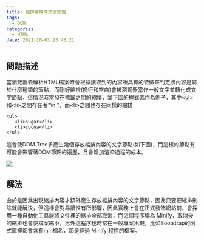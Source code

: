 ```yaml
---
title: 縮排會構成文字節點
tags:
  - DOM
categories:
  - HTML
date: 2021-10-03 23:45:21
---
```




## 問題描述
當瀏覽器去解析HTML檔案時會根據讀取到的內容所具有的特徵來判定該內容是屬於什麼種類的節點，而剛好縮排(換行和空白)會被瀏覽器當作一般文字並轉化成文字節點，這情況時常發在標籤之間的縮排，拿下圖的程式碼作為例子，其中&lt;ul&gt;和&lt;li&gt;之間存在著"\n      "，而&lt;li&gt;之間也存在同樣的縮排
```
<ul>
   <li>sugar</li>
   <li>cocoa</li>
</ul>
```

這會使DOM Tree多產生幾個存放縮排內容的文字節點(如下圖)，而這樣的節點有可能會影響著DOM節點的遍歷，且會增加渲染過程的成本。

![](https://res.cloudinary.com/dqfxgtyoi/image/upload/v1633275050/blog/dom/additionalTextNode_vvbtiu.png)


## 解法
由於是因爲出現縮排內容才額外產生存放縮排內容的文字節點，因此只要把縮排刪除就能解決，但這樣會對易讀性有所影響，因此實務上會在正式發佈網站前，會採用一種自動化工具能將文件裡的縮排全部取消，而這個程序稱為 Minify，取消後的縮排也會使檔案縮小，另外這程序也時常在一般專案出現，比如Bootstrap的函式庫裡都會含有min檔名，那是經過 Minify 程序的檔案。

